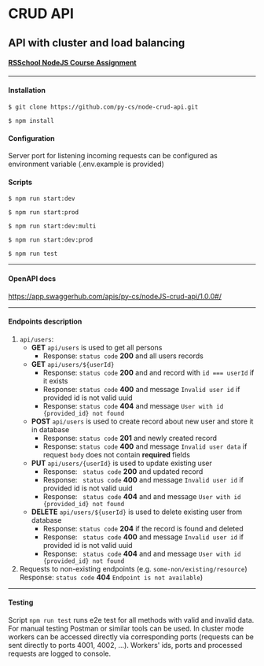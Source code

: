 # CRUD API

## API with cluster and load balancing

#### [RSSchool NodeJS Course Assignment](https://github.com/AlreadyBored/nodejs-assignments/blob/main/assignments/crud-api/assignment.md)

---

#### Installation

```
$ git clone https://github.com/py-cs/node-crud-api.git
```

```
$ npm install
```

#### Configuration

Server port for listening incoming requests can be configured as environment variable (.env.example is provided)

#### Scripts

```
$ npm run start:dev
```

```
$ npm run start:prod
```

```
$ npm run start:dev:multi
```

```
$ npm run start:dev:prod
```

```
$ npm run test
```

---

#### OpenAPI docs

https://app.swaggerhub.com/apis/py-cs/nodeJS-crud-api/1.0.0#/

---

#### Endpoints description

1. `api/users`:
   - **GET** `api/users` is used to get all persons
     - Response: `status code` **200** and all users records
   - **GET** `api/users/${userId}`
     - Response: `status code` **200** and and record with `id === userId` if it exists
     - Response: `status code` **400** and message `Invalid user id` if provided id is not valid uuid
     - Response: `status code` **404** and message `User with id {provided_id} not found`
   - **POST** `api/users` is used to create record about new user and store it in database
     - Response: `status code` **201** and newly created record
     - Response: `status code` **400** and message `Invalid user data` if request `body` does not contain **required** fields
   - **PUT** `api/users/{userId}` is used to update existing user
     - Response: ` status code` **200** and updated record
     - Response: ` status code` **400** and message `Invalid user id` if provided id is not valid uuid
     - Response: ` status code` **404** and and message `User with id {provided_id} not found`
   - **DELETE** `api/users/${userId}` is used to delete existing user from database
     - Response: `status code` **204** if the record is found and deleted
     - Response: ` status code` **400** and message `Invalid user id` if provided id is not valid uuid
     - Response: ` status code` **404** and and message `User with id {provided_id} not found`
2. Requests to non-existing endpoints (e.g. `some-non/existing/resource`) Response: `status code` **404** `Endpoint is not available`)

---

#### Testing

Script `npm run test` runs e2e test for all methods with valid and invalid data. For manual testing Postman or similar tools can be used. In cluster mode workers can be accessed directly via corresponding ports (requests can be sent directly to ports 4001, 4002, ...). Workers' ids, ports and processed requests are logged to console.
